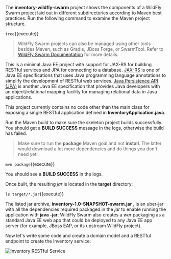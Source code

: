 The **inventory-wildfly-swarm** project shows the components of 
a WildFly Swarm project laid out in different subdirectories according to Maven best 
practices. Run the following command to examine the Maven project structure.

`tree`{{execute}}

> WildFly Swarm projects can also be managed using other tools besides Maven, such as
> Gradle, JBoss Forge, or SwarmTool. Refer to 
> [WildFly Swarm Documentation](https://wildfly-swarm.gitbooks.io/wildfly-swarm-users-guide/getting-started/tooling/forge-addon.html) 
> for more details.

This is a minimal Java EE project with support for JAX-RS for building RESTful services and JPA for connecting
to a database. [JAX-RS](https://docs.oracle.com/javaee/7/tutorial/jaxrs.htm) is one of Java EE specifications that uses Java programming language annotations to simplify the development of RESTful web services. [Java Persistence API (JPA)](https://docs.oracle.com/javaee/7/tutorial/partpersist.htm) is another Java EE specification that provides Java developers with an object/relational mapping facility for managing relational data in Java applications.

This project currently contains no code other than the main class for exposing a single 
RESTful application defined in **InventoryApplication.java**.

Run the Maven build to make sure the skeleton project builds successfully. You 
should get a **BUILD SUCCESS** message in the logs, otherwise the build has failed.

> Make sure to run the **package** Maven goal and not **install**. The latter would 
> download a lot more dependencies and do things you don't need yet!

`mvn package`{{execute}}

You should see a **BUILD SUCCESS** in the logs.

Once built, the resulting *jar* is located in the **target** directory:

`ls target/*.jar`{{execute}}

The listed jar archive, **inventory-1.0-SNAPSHOT-swarm.jar** , is an uber-jar with 
all the dependencies required packaged in the *jar* to enable running the 
application with **java -jar**. WildFly Swarm also creates a *war* packaging as a standard Java EE web app 
that could be deployed to any Java EE app server (for example, JBoss EAP, or its upstream WildFly project). 

Now let's write some code and create a domain model and a RESTful endpoint to create the Inventory service:

![Inventory RESTful Service](https://raw.githubusercontent.com/openshift-roadshow/cloud-native-katacoda/master/assets/wfswarm-inventory-arch.png)

